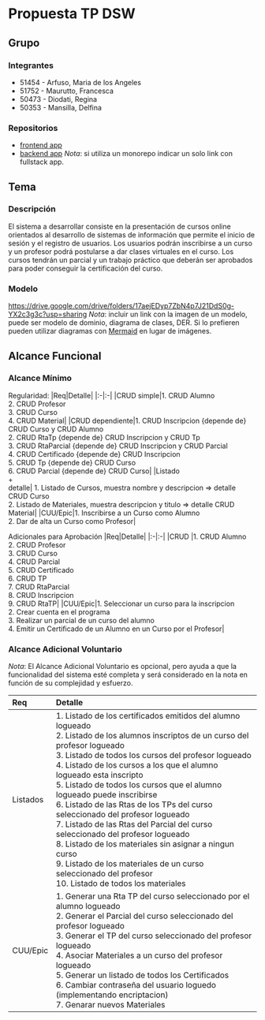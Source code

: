 # Propuesta TP DSW

## Grupo
### Integrantes
* 51454 - Arfuso, Maria de los Angeles
* 51752 - Maurutto, Francesca
* 50473 - Diodati, Regina
* 50353 - Mansilla, Delfina

### Repositorios
* [frontend app](https://github.com/franmaurutto/frontend_dsw.git)
* [backend app](https://github.com/franmaurutto/backend_dsw)
*Nota*: si utiliza un monorepo indicar un solo link con fullstack app.

## Tema
### Descripción
El sistema a desarrollar consiste en la presentación de cursos online orientados al desarrollo de sistemas de información que permite el inicio de sesión y el registro de usuarios. Los usuarios podrán inscribirse a un curso y un profesor podrá postularse a dar clases virtuales en el curso. Los cursos tendrán un parcial y un trabajo práctico que deberán ser aprobados para poder conseguir la certificación del curso.

### Modelo
https://drive.google.com/drive/folders/17aejEDyp7ZbN4p7J21DdS0g-YX2c3g3c?usp=sharing
*Nota*: incluir un link con la imagen de un modelo, puede ser modelo de dominio, diagrama de clases, DER. Si lo prefieren pueden utilizar diagramas con [Mermaid](https://mermaid.js.org) en lugar de imágenes.

## Alcance Funcional 

### Alcance Mínimo

Regularidad:
|Req|Detalle|
|:-|:-|
|CRUD simple|1. CRUD Alumno<br>2. CRUD Profesor<br>3. CRUD Curso<br>4. CRUD Material|
|CRUD dependiente|1. CRUD Inscripcion {depende de} CRUD Curso y CRUD Alumno <br>2. CRUD RtaTp {depende de} CRUD Inscripcion y CRUD Tp <br>3. CRUD RtaParcial {depende de} CRUD Inscripcion y CRUD Parcial <br>4. CRUD Certificado {depende de} CRUD Inscripcion <br>5. CRUD Tp {depende de} CRUD Curso <br>6. CRUD Parcial {depende de} CRUD Curso|
|Listado<br>+<br>detalle| 1. Listado de Cursos, muestra nombre y descripcion => detalle CRUD Curso<br> 2. Listado de Materiales, muestra descripcion y titulo => detalle CRUD Material|
|CUU/Epic|1. Inscribirse a un Curso como Alumno<br>2. Dar de alta un Curso como Profesor|


Adicionales para Aprobación
|Req|Detalle|
|:-|:-|
|CRUD |1. CRUD Alumno<br>2. CRUD Profesor<br>3. CRUD Curso<br>4. CRUD Parcial<br>5. CRUD Certificado<br>6. CRUD TP<br>7. CRUD RtaParcial<br>8. CRUD Inscripcion<br>9. CRUD RtaTP|
|CUU/Epic|1. Seleccionar un curso para la inscripcion<br>2. Crear cuenta en el programa<br>3. Realizar un parcial de un curso del alumno<br>4. Emitir un Certificado de un Alumno en un Curso por el Profesor|


### Alcance Adicional Voluntario

*Nota*: El Alcance Adicional Voluntario es opcional, pero ayuda a que la funcionalidad del sistema esté completa y será considerado en la nota en función de su complejidad y esfuerzo.

|Req|Detalle|
|:-|:-|
|Listados |1. Listado de los certificados emitidos del alumno logueado<br> 2. Listado de los alumnos inscriptos de un curso del profesor logueado <br> 3. Listado de todos los cursos del profesor logueado <br>4. Listado de los cursos a los que el alumno logueado esta inscripto <br>5. Listado de todos los cursos que el alumno logueado puede inscribirse <br>6. Listado de las Rtas de los TPs del curso seleccionado del profesor logueado <br>7. Listado de las Rtas del Parcial del curso seleccionado del profesor logueado <br>8. Listado de los materiales sin asignar a ningun curso <br>9. Listado de los materiales de un curso seleccionado del profesor <br>10. Listado de todos los materiales |
|CUU/Epic|1. Generar una Rta TP del curso seleccionado por el alumno logueado <br> 2. Generar el Parcial del curso seleccionado del profesor logueado <br>3. Generar el TP del curso seleccionado del profesor logueado <br>4. Asociar Materiales a un curso del profesor logueado <br>5. Generar un listado de todos los Certificados <br> 6. Cambiar contraseña del usuario loguedo (implementando encriptacion)<br> 7. Genarar nuevos Materiales|

